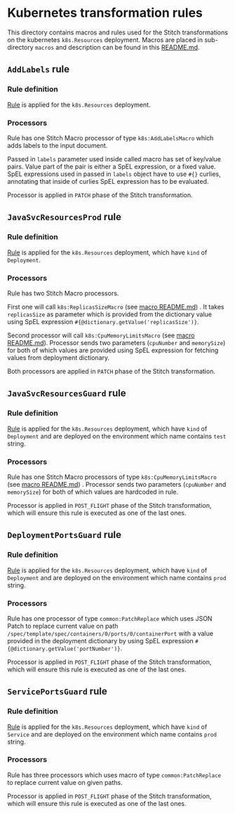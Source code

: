 # Kubernetes transformation rules
This directory contains macros and rules used for the Stitch transformations on the kubernetes `k8s.Resources` deployment. Macros are placed in sub-directory `macros` and description can be found in this [README.md](macros/README.md).

## `AddLabels` rule
### Rule definition
[Rule](stitch-rules-add-label.yaml) is applied for the `k8s.Resources` deployment.

### Processors
Rule has one Stitch Macro processor of type `k8s:AddLabelsMacro` which adds labels to the input document.

Passed in `labels` parameter used inside called macro has set of key/value pairs. Value part of the pair is either a SpEL expression, or a fixed value. SpEL expressions used in passed in `labels` object have to use `#{}` curlies, annotating that inside of curlies SpEL expression has to be evaluated.

Processor is applied in `PATCH` phase of the Stitch transformation.

## `JavaSvcResourcesProd` rule
### Rule definition
[Rule](stitch-rules-resources.yaml) is applied for the `k8s.Resources` deployment, which have `kind` of `Deployment`.

### Processors
Rule has two Stitch Macro processors. 

First one will call `k8s:ReplicasSizeMacro` (see [macro README.md](macros/README.md)) . It takes `replicasSize` as parameter which is provided from the dictionary value using SpEL expression `#{@dictionary.getValue('replicasSize')}`.


Second processor will call `k8s:CpuMemoryLimitsMacro` (see [macro README.md](macros/README.md)). Processor sends two parameters (`cpuNumber` and `memorySize`) for both of which values are provided using SpEL expression for fetching values from deployment dictionary.

Both processors are applied in `PATCH` phase of the Stitch transformation.

## `JavaSvcResourcesGuard` rule
### Rule definition
[Rule](stitch-rules-resources-guard.yaml) is applied for the `k8s.Resources` deployment, which have `kind` of `Deployment` and are deployed on the environment which name contains `test` string.

### Processors
Rule has one Stitch Macro processors of type `k8s:CpuMemoryLimitsMacro` (see [macro README.md](macros/README.md)) . Processor sends two parameters (`cpuNumber` and `memorySize`) for both of which values are hardcoded in rule.

Processor is applied in `POST_FLIGHT` phase of the Stitch transformation, which will ensure this rule is executed as one of the last ones.

## `DeploymentPortsGuard` rule
### Rule definition
[Rule](stitch-rules-deployment-ports-guard.yaml) is applied for the `k8s.Resources` deployment, which have `kind` of `Deployment` and are deployed on the environment which name contains `prod` string.

### Processors
Rule has one processor of type `common:PatchReplace` which uses JSON Patch to replace current value on path `/spec/template/spec/containers/0/ports/0/containerPort` with a value provided in the deployment dictionary by using SpEL expression `#{@dictionary.getValue('portNumber')}`.

Processor is applied in `POST_FLIGHT` phase of the Stitch transformation, which will ensure this rule is executed as one of the last ones.

## `ServicePortsGuard` rule
### Rule definition
[Rule](stitch-rules-service-ports-guard.yaml) is applied for the `k8s.Resources` deployment, which have `kind` of `Service` and are deployed on the environment which name contains `prod` string.

### Processors
Rule has three processors which uses macro of type `common:PatchReplace` to replace current value on given paths.

Processor is applied in `POST_FLIGHT` phase of the Stitch transformation, which will ensure this rule is executed as one of the last ones.
